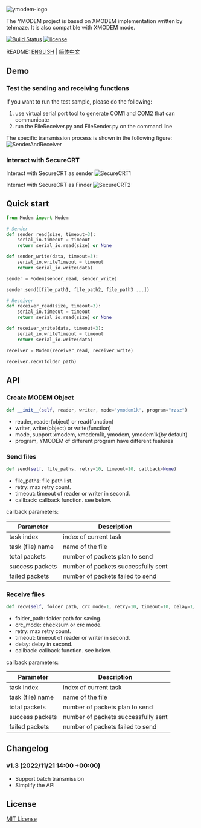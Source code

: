 ![ymodem-logo](https://raw.githubusercontent.com/alexwoo1900/ymodem/master/docs/assets/ymodem-logo.png)

The YMODEM project is based on XMODEM implementation written by tehmaze. It is also compatible with XMODEM mode.

[![Build Status](https://www.travis-ci.org/alexwoo1900/ymodem.svg?branch=master)](https://www.travis-ci.org/alexwoo1900/ymodem)
[![license](https://img.shields.io/github/license/mashape/apistatus.svg)](https://opensource.org/licenses/MIT)


README: [ENGLISH](https://github.com/alexwoo1900/ymodem/blob/master/README.md) | [简体中文](https://github.com/alexwoo1900/ymodem/blob/master/README_CN.md)


## Demo

### Test the sending and receiving functions

If you want to run the test sample, please do the following:
1. use virtual serial port tool to generate COM1 and COM2 that can communicate
2. run the FileReceiver.py and FileSender.py on the command line

The specific transmission process is shown in the following figure:
![SenderAndReceiver](https://raw.githubusercontent.com/alexwoo1900/ymodem/master/docs/assets/cmd_test.gif)

### Interact with SecureCRT

Interact with SecureCRT as sender
![SecureCRT1](https://raw.githubusercontent.com/alexwoo1900/ymodem/master/docs/assets/ymodem_sender.gif)

Interact with SecureCRT as Finder
![SecureCRT2](https://raw.githubusercontent.com/alexwoo1900/ymodem/master/docs/assets/ymodem_receiver.gif)

## Quick start


```python
from Modem import Modem

# Sender
def sender_read(size, timeout=3):
    serial_io.timeout = timeout
    return serial_io.read(size) or None

def sender_write(data, timeout=3):
    serial_io.writeTimeout = timeout
    return serial_io.write(data)

sender = Modem(sender_read, sender_write)

sender.send([file_path1, file_path2, file_path3 ...])

# Receiver
def receiver_read(size, timeout=3):
    serial_io.timeout = timeout
    return serial_io.read(size) or None

def receiver_write(data, timeout=3):
    serial_io.writeTimeout = timeout
    return serial_io.write(data)

receiver = Modem(receiver_read, receiver_write)

receiver.recv(folder_path)
```

## API

### Create MODEM Object

```python
def __init__(self, reader, writer, mode='ymodem1k', program="rzsz")
```
- reader, reader(object) or read(function)
- writer, writer(object) or write(function)
- mode, support xmodem, xmodem1k, ymodem, ymodem1k(by default)
- program, YMODEM of different program have different features

### Send files

```python
def send(self, file_paths, retry=10, timeout=10, callback=None)
```
- file_paths: file path list.
- retry: max retry count.
- timeout: timeout of reader or writer in second.
- callback: callback function. see below.

callback parameters:

Parameter | Description
-|-
task index | index of current task
task (file) name | name of the file
total packets | number of packets plan to send
success packets | number of packets successfully sent
failed packets | number of packets failed to send

### Receive files

```python
def recv(self, folder_path, crc_mode=1, retry=10, timeout=10, delay=1, callback=None)
```

- folder_path: folder path for saving.
- crc_mode: checksum or crc mode.
- retry: max retry count.
- timeout: timeout of reader or writer in second.
- delay: delay in second.
- callback: callback function. see below.

callback parameters:

Parameter | Description
-|-
task index | index of current task
task (file) name | name of the file
total packets | number of packets plan to send
success packets | number of packets successfully sent
failed packets | number of packets failed to send

## Changelog
### v1.3 (2022/11/21 14:00 +00:00)

- Support batch transmission
- Simplify the API

## License 
[MIT License](https://opensource.org/licenses/MIT)